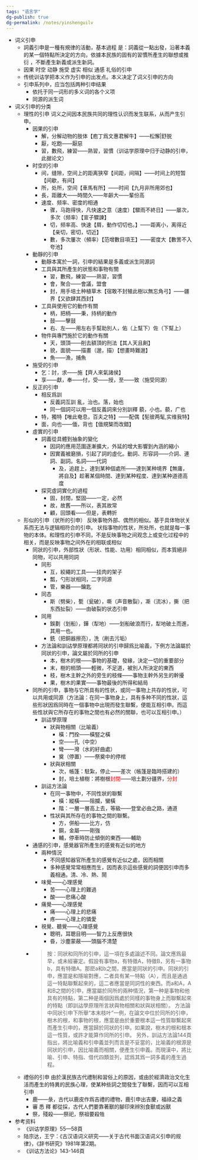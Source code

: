 ```yaml
---
tags: "语言学"
dg-publish: true
dg-permalink: /notes/yinshenguilv
---
```

- 词义引申
	- 詞義引申是一種有規律的活動，基本過程 是：詞義從一點出發，沿著本義的某一個特點所決定的方向，依據本民族的固有的習慣所產生的聯想或推衍 ，不斷產生新義或派生新詞。
	- 因果 时空 动静 施受 虚实 相似 通感 礼俗的引申
	- 传统训诂学把本义作为引申的出发点。本义决定了词义引申的方向
	- 引申系列中，应当包括两种引申结果
		- 依托于同一词形的多义词的各个义项
		- 同源的派生词
- 词义引申的分类
	- 理性的引申 词义之间因本民族共同的理性认识而发生联系，从而产生引申。
		- 因果的引申
			- 解，分解动物的肢体【庖丁爲文惠君解牛】——松懈|舒脱
			- 厭，吃飽——厭惡
			- 習，數飛，練習——熟習，習慣（训诂学原理中归于动静的引申，此据论文）
		- 时空的引申
			- 间，缝隙，空间上的距离狭窄【间距，间隔】——时间上的短暂【间歇，有间】
			- 所，处所，空间【車馬有所】——时间【九月非所用郊也】
			- 長，距離大——時間久——年齡大——輩份高
			- 速度、频率、密度的相通
				- 骤，马跑得快，凡快速之意（速度）【驟雨不終日】——屡次，多次（频率）【宣子驟諫】
				- 切，频率高、快速【屑，動作切切也。】——距离小，离得近【亲切，密切，切近】
				- 數，多次屢次（頻率）【范增數目項王】——密度大【數罟不入夸池】
		- 動靜的引申
			- 動靜本寓於一詞，引申的結果是多義或派生同源詞
			- 工具與其所產生的狀態和事物有關
				- 習，數飛，練習——熟習，習慣
				- 會，聚合——會議，盟會
				- 封，用手培土种植草木【宿敢不封殖此樹以無忘角弓】——疆界【又欲肆其西封】
			- 工具與使用它的動作有關
				- 柄，把柄——秉，持柄的動作
				- 鼓——擊鼓
				- 右、左——用左右手幫助別人，佑（上幫下）佐（下幫上）
			- 物件與專門施於它的動作有關
				- 天，頭頂——削去額頂的刑法【其人天且劓】
				- 貌，面貌——描畫（邈，描）【想畫時難邈】
				- 魚——漁，捕魚
		- 施受的引申
			- 乞：討，求——施【齊人來氣諸侯】
			- 享——獻，奉——付，受——授，至——致（施受同源）
		- 反正的引申
			- 相反爲訓
				- 反義詞互訓 亂，治也。落，始也
				- 同一個詞可以用一個反義詞來分別訓釋 藐，小也。藐，广也
			- 特，獨特【唯此奄息，百夫之特】——配偶【髧彼两髦,实维我特】
			- 面，向也——偭，背也【偭規榘而改錯】
		- 虛實的引申
			- 詞義從具體到抽象的變化
				- 因詞的應用范圍逐漸擴大，外延的增大影響到內涵的縮小
				- 因實義被磨損，引起了詞的虛化。動詞、形容詞——介詞、連詞、副詞。名詞——代詞
					- 及，追趕上，達到某种個處所——達到某种境界【無庸，將自及】趁著某個時間、達到某种程度、達到某种道德高度
			- 探究虛詞實化的過程
				- 固，封閉，堅固——一定，必然
				- 故，故舊——所以，表其故常
				- 顧，回頭看——但是，表轉折
	- 形似的引申（状所的引申） 反映事物外部、偶然的相似。基于具体物状关系而无法与逻辑相符合的引申。
	  状指事物的性状，所处所，也就是每一事物的本体。和理性的引申不同，不是反映事物之间观念上或变化过程中的相关，而是反映事物之间外在的相联或相似
		- 同狀的引申，外部性狀（形狀、性能、功用）相同相似，而本質絕非同物，可以共用同詞
			- 同形
				- 互，絞繩的工具——挂肉的架子
				- 瓢，勺形狀相同，二字同源
				- 管，樂器——鑰匙
			- 同态
				- 斯（劈柴），㽄（瓮破），嘶（声音散裂），凘（流冰），撕（把东西扯裂）——由破裂的状态引申
			- 同用
				- 鋘劃（划船），鏵（犁地）——划船破浪而行，犁地破土而進，其用一也。
				- 銑（把銅器擦亮），洗（刷去污垢）
			- 方法論和訓詁學原理都將同狀的引申歸爲比喻義，下例方法論屬於同狀的引申，論文屬於同所的引申
				- 本，樹木的根——事物的基礎，發緣，決定一切的重要部分
				- 末，樹的梢頭——輕微，不足道，被別人所決定的東西
				- 枝，樹木主幹之外的旁生的枝條——事物主幹外另生的幹擾
				- 果，樹木的果實——事物最後的所得和結局
		- 同所的引申，事物与它所具有的性状，或同一事物上共存的性状，可以共用或同源（方法論：在同一事物身上，具有多种不同的性狀，這些形狀因爲同時在一個事物中出現而發生聯繫，便能互相引申。而這些性狀與它所存在的事物之間也有必然的關聯，也可以互相引申。）
			- 訓詁學原理
				- 狀與物相關（比喻義）
					- 橫：門拴——橫竪之橫
					- 空——孔（中空）
					- 彎——灣（水的紆曲處）
					- 奠（停置）——祭奠中的停棺
				- 狀與狀相關
					- 次，帳篷：駐紮，停止——差次（帳篷是臨時搭建的）
					- 封，培土植樹：將樹根<font color=red>封閉</font>——培土劃分疆界，<font color=red>分封</font>
			- 訓詁方法論
				- 在同一事物中，不同性狀的聯繫
					- 橫：縱橫——阻攔，蠻橫
					- 階：一層一層高上去，等級——登堂必由之路，通道
				- 性狀與其所存在的事物之間的聯繫。
					- 方，併船——比方，仿
					- 鋼，金屬——剛強
					- 輔，停車時防止傾倒的東西——輔助
		- 通感的引申，感覺器官所產生的感覺有近似的地方
			- 兩种情況
				- 不同感知器官所產生的感覺有近似之處，因而相關
				- 多种感覺常常相應而生，因而表示這些感覺的詞便因引申而多義相通。清、冷、熱、鬧
			- 味覺——心理感覺
				- 苦——心理上的難過
				- 酸——悲痛心酸
			- 痛覺——心理感覺
				- 痛——心理上的悲痛
				- 疼——心理上的憐愛
			- 視覺、聽覺——心理感覺
				- 聰明，耳聰目明——智力上反應很快
				- 昏，沙塵蒙蔽——頭腦不清楚
		- > 按：同狀和同所的引申，這一項在多處論述不同。論文應爲最早，或未經審定。假設有事物a，有特徵A，特徵B，另有一事物b，具有特徵A。那麽a和b之間，應當是同狀的引申。同狀的引申，應當是和隱喻對應，二者具有某一特點（A），而且是通過這一特點聯繫起來的，這二者應當是同詞性的東西。而a和A，A和B之間的引申，應當屬於同所的兩种情況，第一种是事物和他具有的特點，第二种是兩個因爲處於同樣的事物身上而聯繫起來的特點（即訓詁學原理所言狀與物相關和狀與狀相關）。
		  方法論中同狀引申下所舉“本末枝叶”一例，在論文中位於同所的引申，樹木的根，和事物的根，應當是由於重要根本這一性質聯繫起來而產生引申的，應當歸於同狀的引申。如果說，樹木的根和根本這一性質，或許才能算作同所的引申。
		  另外，訓詁方法論144頁指出，將比喻義和引申義並列而言是不妥當的，比喻義的根源是同狀的引申，因比喻義而相關，便產生引申義。而現漢中，將比喻、引申、特指、借代四類並列，認爲其爲一詞多義的產生過程。
	- 禮俗的引申 由於漢民族古代禮制和習俗上的原因，或由於經濟政治文化生活而產生的特異的民族心理，使某种些詞之間發生了聯繫，因而可以互相引申
		- 鹿——彔，古代以鹿皮作爲吉禮的禮物，鹿引申出吉慶，福祿之義
		- 審 悉 釋 都從採，古代人們要靠著獸的腳印來辨別食獸或凶獸
		- 祭，殘殺——祭祀，祭祖要殺牲
- 参考资料
	- 《训诂学原理》55—58頁
	- 陆宗达，王宁：《古汉语词义研究——关于古代书面汉语词义引申的规律》，《辞书研究》1981年第2期。
	- 《训诂方法论》143-146頁